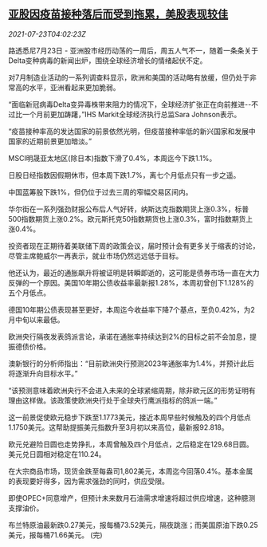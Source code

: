 <!--1627014662000-->
[亚股因疫苗接种落后而受到拖累，美股表现较佳](https://cn.reuters.com/article/global-market-asia-stocks-0723-idCNKBS2ET07I)
------

<div><i>2021-07-23T04:02:23Z</i></div><p>路透悉尼7月23日 - 亚洲股市经历动荡的一周后，周五人气不一，随着一条条关于Delta变种病毒的新闻出炉，围绕全球经济增长的情绪起伏不定。</p><p>对7月制造业活动的一系列调查料显示，欧洲和美国的活动略有放缓，但仍处于非常高的水平，亚洲看起来更加脆弱。</p><p>“面临新冠病毒Delta变异毒株带来阻力的情况下，全球经济扩张正在向前推进--不过比一个月前更加踌躇，”IHS Markit全球经济执行总监Sara Johnson表示。</p><p>“疫苗接种率高的发达国家的前景依然光明，但疫苗接种率低的新兴国家和发展中国家的近期前景更加暗淡。”</p><p>MSCI明晟亚太地区(除日本)指数下滑了0.4%，本周迄今下跌1.1%。</p><p>日股日经指数因假期休市，但本周下跌1.7%，离七个月低点只有一步之遥。</p><p>中国蓝筹股下跌1%，但仍位于过去三周的窄幅交易区间内。</p><p>华尔街在一系列强劲财报公布后人气好转，纳斯达克指数期货上涨0.3%，标普500指数期货上涨0.2%。欧元斯托克50指数期货也上涨0.3%，富时指数期货上涨0.4%。</p><p>投资者现在正期待着美联储下周的政策会议，届时预计会有更多关于缩表的讨论，尽管主席鲍威尔一再表示，就业市场仍然远远低于目标。</p><p>他还认为，最近的通胀飙升将被证明是转瞬即逝的，这可能是债券市场一直在大力反弹的一个原因。美国10年期公债收益率最新报1.28%，本周初曾创下1.128%的五个月低点。</p><p>德国10年期公债表现甚至更好，本周迄今收益率下降7个基点，至负0.42%，为2月中旬以来最低。</p><p>欧洲央行隔夜发表鸽派言论，承诺在通胀率持续达到2%的目标之前不会加息，提振德债价格。</p><p>澳新银行的分析师指出：“目前欧洲央行预测2023年通胀率为1.4%，并预计此后将逐渐升向目标水平。”</p><p>“该预测意味着欧洲央行不会进入未来的全球紧缩周期，除非欧元区的形势证明有理由这样做。该政策使欧洲央行处于全球央行鹰派指标的鸽派一端。”</p><p>这一前景促使欧元稳步下跌至1.1773美元，接近本周早些时候触及的四个月低点1.1750美元。这帮助提振美元指数升至3月初以来高位，最新报92.818。</p><p>欧元兑避险日圆也走势挣扎，本周曾触及四个月低点，之后稳定在129.68日圆。美元兑日圆相对稳定在110.24。</p><p>在大宗商品市场，现货金跌至每盎司1,802美元，本周迄今回落0.4%。基本金属的表现要好得多，因为需求强劲的同时，供应受限。</p><p>即使OPEC+同意增产，但预计未来数月石油需求增速将超过供应增速，这种臆测支撑油价。</p><p>布兰特原油最新跌0.27美元，报每桶73.52美元，隔夜跳涨；而美国原油下跌0.25美元，报每桶71.66美元。 (完)</p>
